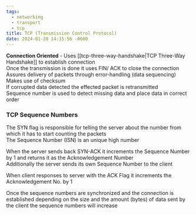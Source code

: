 ```yaml
---
tags:
  - networking
  - transport
  - tcp
title: TCP (Transmission Control Protocol)
date: 2024-01-28 14:15:56 -0600
---
```


**Connection Oriented** - Uses [[tcp-three-way-handshake|TCP Three-Way Handshake]] to establish connection  
Once the transmission is done it uses FIN/ ACK to close the connection  
Assures delivery of packets through error-handling (data sequencing)  
Makes use of checksum  
If corrupted data detected the effected packet is retransmitted  
Sequence number is used to detect missing data and place data in correct order

### TCP Sequence Numbers

The SYN flag is responsible for telling the server about the number from which it has to start counting the packets  
The Sequence Number (ISN) is an unique high number

When the server sends back SYN-ACK it increments the Sequence Number by 1 and returns it as the Acknowledgement Number  
Additionally the server sends its own Sequence Number to the client

When client responses to server with the ACK Flag it increments the Acknowledgement No. by 1

Once the sequence numbers are synchronized and the connection is established depending on the size and the amount (bytes) of data sent by the client the sequence numbers will increase
